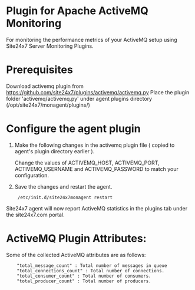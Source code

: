 
Plugin for Apache ActiveMQ Monitoring
=====================================

For monitoring the performance metrics of your ActiveMQ setup using Site24x7 Server Monitoring Plugins. 
  

Prerequisites
=============

Download activemq plugin from https://github.com/site24x7/plugins/activemq/activemq.py
Place the plugin folder 'activemq/activemq.py' under agent plugins directory (/opt/site24x7/monagent/plugins/)


Configure the agent plugin
==========================
 
1. Make the following changes in the activemq plugin file ( copied to agent's plugin directory earlier ).
 
	Change the values of ACTIVEMQ_HOST, ACTIVEMQ_PORT, ACTIVEMQ_USERNAME and ACTIVEMQ_PASSWORD to match your configuration.
 
2. Save the changes and restart the agent.
 
		/etc/init.d/site24x7monagent restart

Site24x7 agent will now report ActiveMQ statistics in the plugins tab under the site24x7.com portal.


ActiveMQ Plugin Attributes:
===========================

Some of the collected ActiveMQ attributes are as follows:

		"total_message_count" : Total number of messages in queue
		"total_connections_count" : Total number of connections.
		"total_consumer_count" : Total number of consumers.
		"total_producer_count" : Total number of producers.

